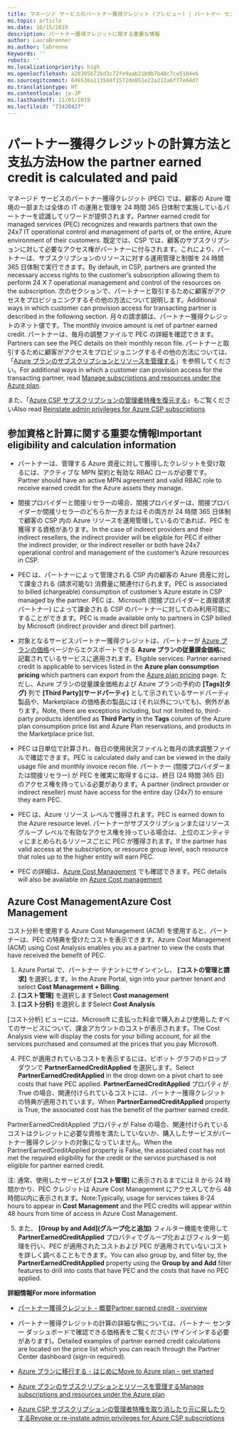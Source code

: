 ```yaml
---
title: マネージド サービスのパートナー獲得クレジット (プレビュー) | パートナー センター
ms.topic: article
ms.date: 10/15/2019
description: パートナー獲得クレジットに関する重要な情報
author: LauraBrenner
ms.author: labrenne
Keywords: ''
robots: ''
ms.localizationpriority: high
ms.openlocfilehash: a20305b72bd3c72fe9aab21b9b7b48c7ce5104e6
ms.sourcegitcommit: 646536a113584f1572de851e22a212a6f77e64d7
ms.translationtype: HT
ms.contentlocale: ja-JP
ms.lasthandoff: 11/01/2019
ms.locfileid: "73428427"
---
```

# <a name="how-the-partner-earned-credit-is-calculated-and-paid"></a><span data-ttu-id="99370-103">パートナー獲得クレジットの計算方法と支払方法</span><span class="sxs-lookup"><span data-stu-id="99370-103">How the partner earned credit is calculated and paid</span></span>

<span data-ttu-id="99370-104">マネージド サービスのパートナー獲得クレジット (PEC) では、顧客の Azure 環境の一部または全体の IT の運用と管理を 24 時間 365 日体制で実施しているパートナーを認識してリワードが提供されます。</span><span class="sxs-lookup"><span data-stu-id="99370-104">Partner earned credit for managed services (PEC) recognizes and rewards partners that own the 24x7 IT operational control and management of parts of, or the entire, Azure environment of their customers.</span></span> <span data-ttu-id="99370-105">既定では、CSP では、顧客のサブスクリプションに対して必要なアクセス権がパートナーに付与されます。これにより、パートナーは、サブスクリプションのリソースに対する運用管理と制御を 24 時間 365 日体制で実行できます。</span><span class="sxs-lookup"><span data-stu-id="99370-105">By default, in CSP, partners are granted the necessary access rights to the customer’s subscription allowing them to perform 24 X 7 operational management and control of the resources on the subscription.</span></span> <span data-ttu-id="99370-106">次のセクションで、パートナーと取引するために顧客がアクセスをプロビジョニングするその他の方法について説明します。</span><span class="sxs-lookup"><span data-stu-id="99370-106">Additional ways in which customer can provision access for transacting partner is described in the following section.</span></span> <span data-ttu-id="99370-107">月々の請求額は、パートナー獲得クレジットのネット値です。</span><span class="sxs-lookup"><span data-stu-id="99370-107">The monthly invoice amount is net of partner earned credit.</span></span> <span data-ttu-id="99370-108">パートナーは、毎月の調整ファイルで PEC の詳細を確認できます。</span><span class="sxs-lookup"><span data-stu-id="99370-108">Partners can see the PEC details on their monthly recon file.</span></span> <span data-ttu-id="99370-109">パートナーと取引するために顧客がアクセスをプロビジョニングするその他の方法については、「[Azure プランのサブスクリプションとリソースを管理する](azure-plan-manage.md)」を参照してください。</span><span class="sxs-lookup"><span data-stu-id="99370-109">For additional ways in which a customer can provision access for the transacting partner, read [Manage subscriptions and resources under the Azure plan](azure-plan-manage.md).</span></span>

<span data-ttu-id="99370-110">また、「[Azure CSP サブスクリプションの管理者特権を復元する](revoke-reinstate-csp.md)」もご覧ください</span><span class="sxs-lookup"><span data-stu-id="99370-110">Also read [Reinstate admin privileges for Azure CSP subscriptions](revoke-reinstate-csp.md)</span></span>

## <a name="important-eligibility-and-calculation-information"></a><span data-ttu-id="99370-111">参加資格と計算に関する重要な情報</span><span class="sxs-lookup"><span data-stu-id="99370-111">Important eligibility and calculation information</span></span>

- <span data-ttu-id="99370-112">パートナーは、管理する Azure 資産に対して獲得したクレジットを受け取るには、アクティブな MPN 契約と有効な RBAC ロールが必要です。</span><span class="sxs-lookup"><span data-stu-id="99370-112">Partner should have an active MPN agreement and valid RBAC role to receive earned credit for the Azure assets they manage.</span></span> 

- <span data-ttu-id="99370-113">間接プロバイダーと間接リセラーの場合、間接プロバイダーは、間接プロバイダーか間接リセラーのどちらか一方またはその両方が 24 時間 365 日体制で顧客の CSP 内の Azure リソースを運用管理しているのであれば、PEC を獲得する資格があります。</span><span class="sxs-lookup"><span data-stu-id="99370-113">In the case of indirect providers and their indirect resellers, the indirect provider will be eligible for PEC if either the indirect provider, or the indirect reseller or both have 24x7 operational control and management of the customer’s Azure resources in CSP.</span></span>

- <span data-ttu-id="99370-114">PEC は、パートナーによって管理される CSP 内の顧客の Azure 資産に対して課金される (請求可能な) 消費量に関連付けられます。</span><span class="sxs-lookup"><span data-stu-id="99370-114">PEC is associated to billed (chargeable) consumption of customer’s Azure estate in CSP managed by the partner.</span></span> <span data-ttu-id="99370-115">PEC は、Microsoft (間接プロバイダーと直接請求パートナー) によって課金される CSP のパートナーに対してのみ利用可能にすることができます。</span><span class="sxs-lookup"><span data-stu-id="99370-115">PEC is made available only to partners in CSP billed by Microsoft (indirect provider and direct bill partner).</span></span> 

- <span data-ttu-id="99370-116">対象となるサービス:パートナー獲得クレジットは、パートナーが [Azure プランの価格](https://partner.microsoft.com/commerce/sales)ページからエクスポートできる **Azure プランの従量課金価格**に記載されているサービスに適用されます。</span><span class="sxs-lookup"><span data-stu-id="99370-116">Eligible services: Partner earned credit is applicable to services listed in the **Azure plan consumption pricing** which partners can export from the [Azure plan pricing](https://partner.microsoft.com/commerce/sales) page.</span></span> <span data-ttu-id="99370-117">ただし、Azure プランの従量課金価格および Azure プランの予約の **[Tags]\(タグ\)** 列で **[Third Party]\(サードパーティ\)** として示されているサードパーティ製品や、Marketplace の価格表の製品には (それ以外についても)、例外があります。</span><span class="sxs-lookup"><span data-stu-id="99370-117">Note, there are exceptions including, but not limited to, third-party products identified as **Third Party** in  the **Tags** column of the Azure plan consumption price list and Azure Plan reservations, and products in the Marketplace price list.</span></span>

- <span data-ttu-id="99370-118">PEC は日単位で計算され、毎日の使用状況ファイルと毎月の請求調整ファイルで確認できます。</span><span class="sxs-lookup"><span data-stu-id="99370-118">PEC is calculated daily and can be viewed in the daily usage file and monthly invoice recon file.</span></span> <span data-ttu-id="99370-119">パートナー (間接プロバイダーまたは間接リセラー) が PEC を確実に取得するには、終日 (24 時間 365 日) のアクセス権を持っている必要があります。</span><span class="sxs-lookup"><span data-stu-id="99370-119">A partner (indirect provider or indirect reseller) must have access for the entire day (24x7) to ensure they earn PEC.</span></span>  

- <span data-ttu-id="99370-120">PEC は、Azure リソース レベルで獲得されます。</span><span class="sxs-lookup"><span data-stu-id="99370-120">PEC is earned down to the Azure resource level.</span></span> <span data-ttu-id="99370-121">パートナーがサブスクリプションまたはリソース グループ レベルで有効なアクセス権を持っている場合は、上位のエンティティにまとめられるリソースごとに PEC が獲得されます。</span><span class="sxs-lookup"><span data-stu-id="99370-121">If the partner has valid access at the subscription, or resource group level, each resource that roles up to the higher entity will earn PEC.</span></span>  

- <span data-ttu-id="99370-122">PEC の詳細は、[Azure Cost Management](https://go.microsoft.com/fwlink/?linkid=2106482) でも確認できます。</span><span class="sxs-lookup"><span data-stu-id="99370-122">PEC details will also be available on [Azure Cost management](https://go.microsoft.com/fwlink/?linkid=2106482)</span></span>

## <a name="azure-cost-management"></a><span data-ttu-id="99370-123">Azure Cost Management</span><span class="sxs-lookup"><span data-stu-id="99370-123">Azure Cost Management</span></span>

 <span data-ttu-id="99370-124">コスト分析を使用する Azure Cost Management (ACM) を使用すると、パートナーは、PEC の特典を受けたコストを表示できます。</span><span class="sxs-lookup"><span data-stu-id="99370-124">Azure Cost Management (ACM) using Cost Analysis enables you as a partner to view the costs that have received the benefit of PEC.</span></span>  

1. <span data-ttu-id="99370-125">Azure Portal で、パートナー テナントにサインインし、 **[コストの管理と請求]** を選択します。</span><span class="sxs-lookup"><span data-stu-id="99370-125">In the Azure Portal, sign into your partner tenant and select **Cost Management + Billing**.</span></span>
2.  <span data-ttu-id="99370-126">**[コスト管理]** を選択します</span><span class="sxs-lookup"><span data-stu-id="99370-126">Select **Cost management**</span></span>
3.  <span data-ttu-id="99370-127">**[コスト分析]** を選択します</span><span class="sxs-lookup"><span data-stu-id="99370-127">Select **Cost Analysis**</span></span>

<span data-ttu-id="99370-128">[コスト分析] ビューには、Microsoft に支払った料金で購入および使用したすべてのサービスについて、課金アカウントのコストが表示されます。</span><span class="sxs-lookup"><span data-stu-id="99370-128">The Cost Analysis view will display the costs for your billing account, for all the services purchased and consumed at the prices that you pay Microsoft.</span></span>

4.  <span data-ttu-id="99370-129">PEC が適用されているコストを表示するには、ピボット グラフのドロップダウンで **PartnerEarnedCreditApplied** を選択します。</span><span class="sxs-lookup"><span data-stu-id="99370-129">Select **PartnerEarnedCreditApplied** in the drop down on a pivot chart to see costs that have PEC applied.</span></span> <span data-ttu-id="99370-130">**PartnerEarnedCreditApplied** プロパティが True の場合、関連付けられているコストには、パートナー獲得クレジットの特典が適用されています。</span><span class="sxs-lookup"><span data-stu-id="99370-130">When **PartnerEarnedCreditApplied** property is True, the associated cost has the benefit of the partner earned credit.</span></span> 

<span data-ttu-id="99370-131">PartnerEarnedCreditApplied プロパティが False の場合、関連付けられているコストはクレジットに必要な資格を満たしていないか、購入したサービスがパートナー獲得クレジットの対象になっていません。</span><span class="sxs-lookup"><span data-stu-id="99370-131">When the PartnerEarnedCreditApplied property is False, the associated cost has not met the required eligibility for the credit or the service purchased is not eligible for partner earned credit.</span></span>

<span data-ttu-id="99370-132">注: 通常、使用したサービスが **[コスト管理]** に表示されるまでには 8 から 24 時間かかり、PEC クレジットは Azure Cost Management にアクセスしてから 48 時間以内に表示されます。</span><span class="sxs-lookup"><span data-stu-id="99370-132">Note:Typically, usage for services takes 8-24 hours to appear in **Cost Management** and the PEC credits will appear within 48 hours from time of access in Azure Cost Management.</span></span>

5. <span data-ttu-id="99370-133">また、 **[Group by and Add]\(グループ化と追加\)** フィルター機能を使用して **PartnerEarnedCreditApplied** プロパティでグループ化およびフィルター処理を行い、PEC が適用されたコストおよび PEC が適用されていないコストを詳しく調べることもできます。</span><span class="sxs-lookup"><span data-stu-id="99370-133">You can also group by, and filter by, the **PartnerEarnedCreditApplied** property using the **Group by and Add** filter features to drill into costs that have PEC and the costs that have no PEC applied.</span></span>

 <span data-ttu-id="99370-134">**詳細情報**</span><span class="sxs-lookup"><span data-stu-id="99370-134">**For more information**</span></span>

- [<span data-ttu-id="99370-135">パートナー獲得クレジット - 概要</span><span class="sxs-lookup"><span data-stu-id="99370-135">Partner earned credit - overview</span></span>](partner-earned-credit.md)

- <span data-ttu-id="99370-136">パートナー獲得クレジットの計算の詳細な例については、パートナー センター ダッシュボードで確認できる価格表をご覧ください (サインインする必要があります)。</span><span class="sxs-lookup"><span data-stu-id="99370-136">Detailed examples of partner earned credit calculations are located on the price list which you can reach through the Partner Center dashboard (sign-in required).</span></span>

- [<span data-ttu-id="99370-137">Azure プランに移行する - はじめに</span><span class="sxs-lookup"><span data-stu-id="99370-137">Move to Azure plan - get started</span></span>](azure-plan-get-started.md)

- [<span data-ttu-id="99370-138">Azure プランのサブスクリプションとリソースを管理する</span><span class="sxs-lookup"><span data-stu-id="99370-138">Manage subscriptions and resources under the Azure plan</span></span>](azure-plan-manage.md)

- [<span data-ttu-id="99370-139">Azure CSP サブスクリプションの管理者特権を取り消したり元に戻したりする</span><span class="sxs-lookup"><span data-stu-id="99370-139">Revoke or re-instate admin privileges for Azure CSP subscriptions  </span></span>](revoke-reinstate-csp.md)

